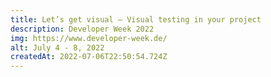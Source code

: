 ```yaml
---
title: Let’s get visual – Visual testing in your project
description: Developer Week 2022
img: https://www.developer-week.de/
alt: July 4 - 8, 2022
createdAt: 2022-07-06T22:50:54.724Z
---
```

